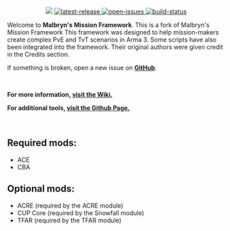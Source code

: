 <p align="center">
    <img src="https://i.imgur.com/Lq5Do49.png">
    <a href="https://github.com/Misfit-Ha/MalFramework-m/releases/latest">
        <img src="https://img.shields.io/github/v/release/Misfit-Ha/MalFramework-m?label=latest%20release" alt="latest-release">
    </a>
        <a href="https://github.com/Misfit-Ha/MalFramework-m/issues">
        <img src="https://img.shields.io/github/issues/Misfit-Ha/MalFramework-m" alt="open-issues">
    </a>
    <a href="https://github.com/Malbryn/Misfit-Ha/MalFramework-m/workflows/build.yml">
        <img src="https://img.shields.io/github/workflow/status/Misfit-Ha/MalFramework-m/Build" alt="build-status">
    </a>
</p>

Welcome to **Malbryn's Mission Framework**.
This is a fork of Malbryn's Mission Framework
This framework was designed to help mission-makers create complex PvE and TvT scenarios in Arma 3.
Some scripts have also been integrated into the framework. Their original authors were given credit in the Credits section.

If something is broken, open a new issue on **[GitHub](https://github.com/Misfit-Ha/MalFramework-m/issues)**.

</br>

**For more information, [visit the Wiki.](https://github.com/Misfit-Ha/MalFramework-m/wiki)**

**For additional tools, [visit the Github Page.](https://misfit-ha.github.io/MalFramework-m)**

</br>

## Required mods:

-   ACE
-   CBA

## Optional mods:

-   ACRE (required by the ACRE module)
-   CUP Core (required by the Snowfall module)
-   TFAR (required by the TFAR module)
